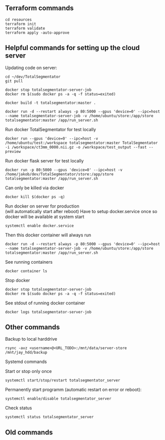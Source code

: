 ## Terraform commands
```
cd resources
terraform init
terraform validate
terraform apply -auto-approve
```

## Helpful commands for setting up the cloud server
Updating code on server:
``` 
cd ~/dev/TotalSegmentator
git pull

docker stop totalsegmentator-server-job
docker rm $(sudo docker ps -a -q -f status=exited)

docker build -t totalsegmentator:master .

docker run -d --restart always -p 80:5000 --gpus 'device=0' --ipc=host --name totalsegmentator-server-job -v /home/ubuntu/store:/app/store totalsegmentator:master /app/run_server.sh
``` 

Run docker TotalSegmentator for test locally
``` 
docker run --gpus 'device=0' --ipc=host -v /home/ubuntu/test:/workspace totalsegmentator:master TotalSegmentator -i /workspace/ct3mm_0000.nii.gz -o /workspace/test_output --fast --preview
``` 

Run docker flask server for test locally
``` 
docker run -p 80:5000 --gpus 'device=0' --ipc=host -v /home/jakob/dev/TotalSegmentator/store:/app/store totalsegmentator:master /app/run_server.sh
``` 
Can only be killed via docker
``` 
docker kill $(docker ps -q)
``` 

Run docker on server for production  
(will automatically start after reboot)
Have to setup docker.service once so docker will be available at system start
``` 
systemctl enable docker.service
``` 
Then this docker container will always run
``` 
docker run -d --restart always -p 80:5000 --gpus 'device=0' --ipc=host --name totalsegmentator-server-job -v /home/ubuntu/store:/app/store totalsegmentator:master /app/run_server.sh
``` 

See running containers
```
docker container ls
```

Stop docker
```
docker stop totalsegmentator-server-job
docker rm $(sudo docker ps -a -q -f status=exited)  
```

See stdout of running docker container
```
docker logs totalsegmentator-server-job
```


## Other commands

Backup to local harddrive
``` 
rsync -avz <username>@<URL_TODO>:/mnt/data/server-store /mnt/jay_hdd/backup
``` 

Systemd commands

Start or stop only once
``` 
systemctl start/stop/restart totalsegmentator_server
``` 
Permanently start programm (automatic restart on error or reboot):
``` 
systemctl enable/disable totalsegmentator_server
``` 
Check status
``` 
systemctl status totalsegmentator_server
``` 


## Old commands

